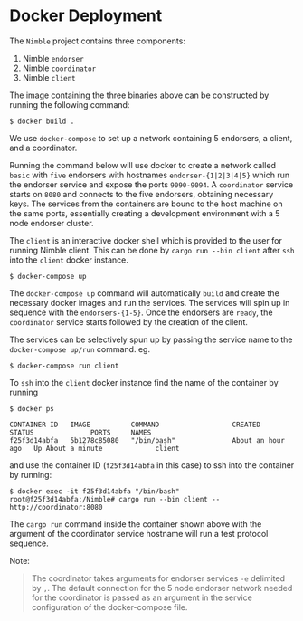 # Docker Deployment

The `Nimble` project contains three components:
1. Nimble `endorser`
2. Nimble `coordinator`
3. Nimble `client`

The image containing the three binaries above can be constructed by running 
the following command:

```shell
$ docker build .
```

We use `docker-compose` to set up a network containing 5 endorsers, a client,
and a coordinator.

Running the command below will use docker to create a network called `basic` 
with `five` endorsers with hostnames `endorser-{1|2|3|4|5}` which run the
endorser service and expose the ports `9090-9094`. A `coordinator` service
starts on `8080` and connects to the five endorsers, obtaining necessary keys.
The services from the containers are bound to the host machine on the same ports,
essentially creating a development environment with a 5 node endorser cluster.

The `client` is an interactive docker shell which is provided to the user for
running Nimble client. This can be done by `cargo run --bin client` after `ssh`
into the `client` docker instance.

```shell
$ docker-compose up
```

The `docker-compose up` command will automatically `build` and create the 
necessary docker images and run the services. The services will spin up in 
sequence with the `endorsers-{1-5}`. Once the endorsers are `ready`, the 
`coordinator` service starts followed by the creation of the client.

The services can be selectively spun up by passing the service name to the 
`docker-compose up/run` command. eg.

```shell
$ docker-compose run client
```

To `ssh` into the `client` docker instance find the name of the container
by running 

```shell
$ docker ps

CONTAINER ID   IMAGE          COMMAND                  CREATED             STATUS              PORTS     NAMES
f25f3d14abfa   5b1278c85080   "/bin/bash"              About an hour ago   Up About a minute             client
```

and use the container ID (`f25f3d14abfa` in this case) to ssh into the container by running:

```shell
$ docker exec -it f25f3d14abfa "/bin/bash"
root@f25f3d14abfa:/Nimble# cargo run --bin client -- http://coordinator:8080
```

The `cargo run` command inside the container shown above with the argument of the coordinator service
hostname will run a test protocol sequence.

Note:
> The coordinator takes arguments for endorser services `-e` delimited by `,`.
> The default connection for the 5 node endorser network needed for the coordinator
> is passed as an argument in the service configuration of the docker-compose file.

